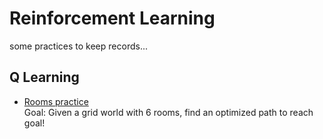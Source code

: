 # Reinforcement Learning
some practices to keep records...

## Q Learning
  * [Rooms practice](Rooms_(RL_Practice_ex).ipynb)    
    Goal: Given a grid world with 6 rooms, find an optimized path to reach goal!
   
  
  
